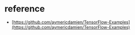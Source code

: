 # reference

- [https://github.com/aymericdamien/TensorFlow-Examples](https://github.com/aymericdamien/TensorFlow-Examples)